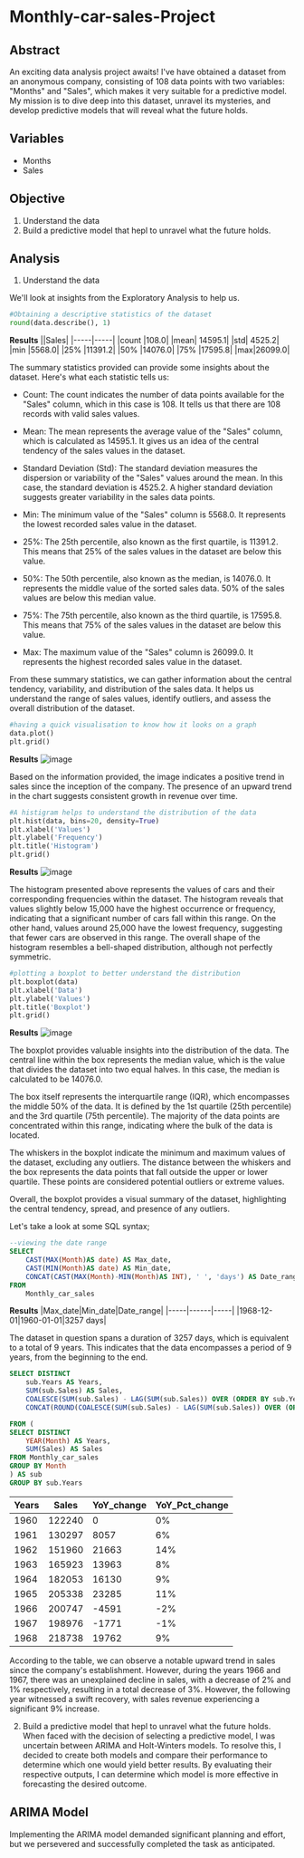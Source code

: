 # Monthly-car-sales-Project

## Abstract
An exciting data analysis project awaits! I've have obtained a dataset from an anonymous company, consisting of 108 data points with two variables: "Months" and "Sales", which makes it very suitable for a predictive model. My mission is to dive deep into this dataset, unravel its mysteries, and develop predictive models that will reveal what the future holds.

## Variables
- Months
- Sales

## Objective
1. Understand the data
2. Build a predictive model that hepl to unravel what the future holds.

## Analysis
1. Understand the data

We'll look at insights from the Exploratory Analysis to help us.

```python
#Obtaining a descriptive statistics of the dataset
round(data.describe(), 1)
```
**Results**
    ||Sales|
|-----|-----|
|count	|108.0|
|mean|	14595.1|
|std| 4525.2|
|min	|5568.0|
|25%	|11391.2|
|50%	|14076.0|
|75%	|17595.8|
|max|26099.0|

The summary statistics provided can provide some insights about the dataset. Here's what each statistic tells us:

- Count: The count indicates the number of data points available for the "Sales" column, which in this case is 108. It tells us that there are 108 records with valid sales values.

- Mean: The mean represents the average value of the "Sales" column, which is calculated as 14595.1. It gives us an idea of the central tendency of the sales values in the dataset.

- Standard Deviation (Std): The standard deviation measures the dispersion or variability of the "Sales" values around the mean. In this case, the standard deviation is 4525.2. A higher standard deviation suggests greater variability in the sales data points.

- Min: The minimum value of the "Sales" column is 5568.0. It represents the lowest recorded sales value in the dataset.

- 25%: The 25th percentile, also known as the first quartile, is 11391.2. This means that 25% of the sales values in the dataset are below this value.

- 50%: The 50th percentile, also known as the median, is 14076.0. It represents the middle value of the sorted sales data. 50% of the sales values are below this median value.

- 75%: The 75th percentile, also known as the third quartile, is 17595.8. This means that 75% of the sales values in the dataset are below this value.

- Max: The maximum value of the "Sales" column is 26099.0. It represents the highest recorded sales value in the dataset.

From these summary statistics, we can gather information about the central tendency, variability, and distribution of the sales data. It helps us understand the range of sales values, identify outliers, and assess the overall distribution of the dataset.

```python
#having a quick visualisation to know how it looks on a graph
data.plot()
plt.grid()
```
**Results**
![image](https://github.com/LouisLiron/Monthly-car-sales-Project/assets/124049051/0939aeec-5568-4d0d-816a-ed9b2bb064cf)

Based on the information provided, the image indicates a positive trend in sales since the inception of the company. The presence of an upward trend in the chart suggests consistent growth in revenue over time.

```python
#A histigram helps to understand the distribution of the data
plt.hist(data, bins=20, density=True)
plt.xlabel('Values')
plt.ylabel('Frequency')
plt.title('Histogram')
plt.grid()
```
**Results**
![image](https://github.com/LouisLiron/Monthly-car-sales-Project/assets/124049051/34831cf2-c6f0-4654-b2c3-e8dbeb07281c)

The histogram presented above represents the values of cars and their corresponding frequencies within the dataset. The histogram reveals that values slightly below 15,000 have the highest occurrence or frequency, indicating that a significant number of cars fall within this range. On the other hand, values around 25,000 have the lowest frequency, suggesting that fewer cars are observed in this range. The overall shape of the histogram resembles a bell-shaped distribution, although not perfectly symmetric.

```python
#plotting a boxplot to better understand the distribution
plt.boxplot(data)
plt.xlabel('Data')
plt.ylabel('Values')
plt.title('Boxplot')
plt.grid()
```
**Results**
![image](https://github.com/LouisLiron/Monthly-car-sales-Project/assets/124049051/b42aa4e5-e287-4b10-9887-1aeb6fe8f648)

The boxplot provides valuable insights into the distribution of the data. The central line within the box represents the median value, which is the value that divides the dataset into two equal halves. In this case, the median is calculated to be 14076.0.

The box itself represents the interquartile range (IQR), which encompasses the middle 50% of the data. It is defined by the 1st quartile (25th percentile) and the 3rd quartile (75th percentile). The majority of the data points are concentrated within this range, indicating where the bulk of the data is located.

The whiskers in the boxplot indicate the minimum and maximum values of the dataset, excluding any outliers. The distance between the whiskers and the box represents the data points that fall outside the upper or lower quartile. These points are considered potential outliers or extreme values.

Overall, the boxplot provides a visual summary of the dataset, highlighting the central tendency, spread, and presence of any outliers.

Let's take a look at some SQL syntax;
~~~SQL
--viewing the date range 
SELECT 
    CAST(MAX(Month)AS date) AS Max_date,
    CAST(MIN(Month)AS date) AS Min_date, 
    CONCAT(CAST(MAX(Month)-MIN(Month)AS INT), ' ', 'days') AS Date_range
FROM
    Monthly_car_sales
~~~
**Results**
|Max_date|Min_date|Date_range|
|-----|------|-----|
|1968-12-01|1960-01-01|3257 days|

The dataset in question spans a duration of 3257 days, which is equivalent to a total of 9 years. This indicates that the data encompasses a period of 9 years, from the beginning to the end.

~~~SQL
SELECT DISTINCT
    sub.Years AS Years, 
    SUM(sub.Sales) AS Sales, 
    COALESCE(SUM(sub.Sales) - LAG(SUM(sub.Sales)) OVER (ORDER BY sub.Years), 0) AS YoY_change,
    CONCAT(ROUND(COALESCE(SUM(sub.Sales) - LAG(SUM(sub.Sales)) OVER (ORDER BY sub.Years), 0) / SUM(sub.Sales), 2) * 100, '%') AS YoY_Pct_change

FROM (
SELECT DISTINCT
	YEAR(Month) AS Years, 
	SUM(Sales) AS Sales
FROM Monthly_car_sales
GROUP BY Month
) AS sub
GROUP BY sub.Years
~~~

|Years	|Sales	|YoY_change	|YoY_Pct_change|
|-----|------|-----|-----|
|1960|122240|0	|0%
|1961|130297|8057|	6%|
|1962|151960|21663|	14%|
|1963|165923|13963|	8%|
|1964|182053|16130|	9%|
|1965|205338|23285|	11%|
|1966|200747|-4591|	-2%|
|1967|198976|-1771|	-1%|
|1968|218738|19762|	9%|

According to the table, we can observe a notable upward trend in sales since the company's establishment. However, during the years 1966 and 1967, there was an unexplained decline in sales, with a decrease of 2% and 1% respectively, resulting in a total decrease of 3%. However, the following year witnessed a swift recovery, with sales revenue experiencing a significant 9% increase.


2. Build a predictive model that hepl to unravel what the future holds.
When faced with the decision of selecting a predictive model, I was uncertain between ARIMA and Holt-Winters models. To resolve this, I decided to create both models and compare their performance to determine which one would yield better results. By evaluating their respective outputs, I can determine which model is more effective in forecasting the desired outcome.

## ARIMA Model
Implementing the ARIMA model demanded significant planning and effort, but we persevered and successfully completed the task as anticipated.




